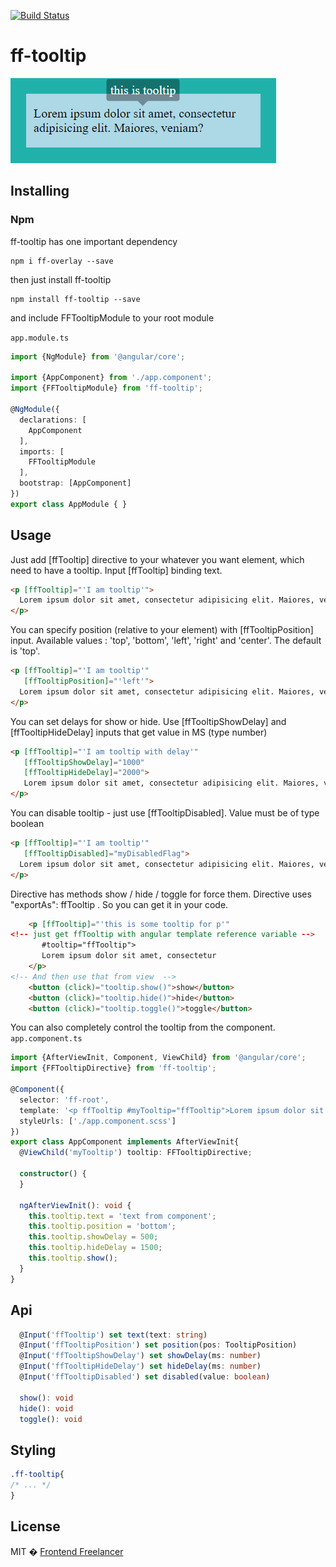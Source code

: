 [![Build Status](https://travis-ci.org/frontendfreelancerdk/ff-tooltip.svg?branch=master)](https://travis-ci.org/frontendfreelancerdk/ff-tooltip)

# ff-tooltip
![Screenshot](https://github.com/frontendfreelancerdk/ff-tooltip/blob/master/screenshot.png?raw=true)

## Installing 

### Npm 

ff-tooltip has one important dependency 
```
npm i ff-overlay --save
```
then just install ff-tooltip
```
npm install ff-tooltip --save
```
and include FFTooltipModule to your root module

`app.module.ts`
```typescript
import {NgModule} from '@angular/core';

import {AppComponent} from './app.component';
import {FFTooltipModule} from 'ff-tooltip';

@NgModule({
  declarations: [
    AppComponent
  ],
  imports: [
    FFTooltipModule
  ],
  bootstrap: [AppComponent]
})
export class AppModule { }
```

## Usage

Just add [ffTooltip] directive to your whatever you want element, which need to have a tooltip. Input [ffTooltip] binding text.

```html
<p [ffTooltip]="'I am tooltip'">
  Lorem ipsum dolor sit amet, consectetur adipisicing elit. Maiores, veniam?
</p>
```
You can specify position (relative to your element) with [ffTooltipPosition] input. 
Available values : 'top', 'bottom', 'left', 'right' and 'center'. 
The default is 'top'.
```html
<p [ffTooltip]="'I am tooltip'"
   [ffTooltipPosition]="'left'">
  Lorem ipsum dolor sit amet, consectetur adipisicing elit. Maiores, veniam?
</p>
```
You can set delays for show or hide. Use [ffTooltipShowDelay] and [ffTooltipHideDelay] inputs that get value in MS (type number)
```html
<p [ffTooltip]="'I am tooltip with delay'" 
   [ffTooltipShowDelay]="1000" 
   [ffTooltipHideDelay]="2000">
   Lorem ipsum dolor sit amet, consectetur adipisicing elit. Maiores, veniam?
</p>
```
You can disable tooltip - just use [ffTooltipDisabled]. Value must be of type boolean
```html
<p [ffTooltip]="'I am tooltip'"
   [ffTooltipDisabled]="myDisabledFlag">
  Lorem ipsum dolor sit amet, consectetur adipisicing elit. Maiores, veniam?
</p>
```
Directive has methods show / hide / toggle for force them. Directive uses "exportAs": ffTooltip . So you can get it in your code.
```html
    <p [ffTooltip]="'this is some tooltip for p'"
<!-- just get ffTooltip with angular template reference variable -->
       #tooltip="ffTooltip">
       Lorem ipsum dolor sit amet, consectetur
    </p>
<!-- And then use that from view  -->
    <button (click)="tooltip.show()">show</button>
    <button (click)="tooltip.hide()">hide</button>
    <button (click)="tooltip.toggle()">toggle</button>
```

You can also completely control the tooltip from the component.
`app.component.ts`
```typescript
import {AfterViewInit, Component, ViewChild} from '@angular/core';
import {FFTooltipDirective} from 'ff-tooltip';

@Component({
  selector: 'ff-root',
  template: '<p ffTooltip #myTooltip="ffTooltip">Lorem ipsum dolor sit amet</p>',
  styleUrls: ['./app.component.scss']
})
export class AppComponent implements AfterViewInit{
  @ViewChild('myTooltip') tooltip: FFTooltipDirective;

  constructor() {
  }

  ngAfterViewInit(): void {
    this.tooltip.text = 'text from component';
    this.tooltip.position = 'bottom';
    this.tooltip.showDelay = 500;
    this.tooltip.hideDelay = 1500;
    this.tooltip.show();
  }
}
```

## Api
```typescript
  @Input('ffTooltip') set text(text: string)
  @Input('ffTooltipPosition') set position(pos: TooltipPosition) 
  @Input('ffTooltipShowDelay') set showDelay(ms: number) 
  @Input('ffTooltipHideDelay') set hideDelay(ms: number)
  @Input('ffTooltipDisabled') set disabled(value: boolean)
  
  show(): void
  hide(): void
  toggle(): void
```

## Styling

```css
.ff-tooltip{
/* ... */
}
```

## License

MIT � [Frontend Freelancer](mailto:developer@frontend-freelancer.com)
